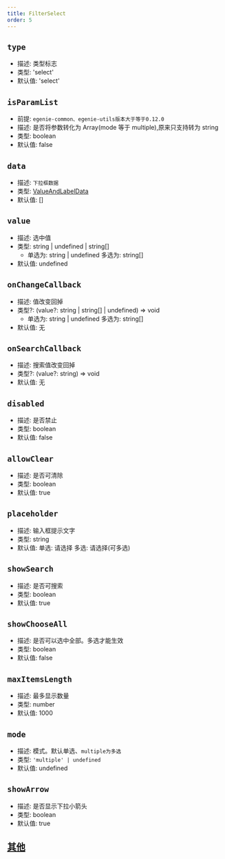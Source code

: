 ```yaml
---
title: FilterSelect
order: 5
---
```


## `type`

- 描述: 类型标志
- 类型: 'select'
- 默认值: 'select'

## `isParamList`

- 前提: `egenie-common、egenie-utils版本大于等于0.12.0`
- 描述: 是否将参数转化为 Array(mode 等于 multiple),原来只支持转为 string
- 类型: boolean
- 默认值: false

## `data`

- 描述: `下拉框数据`
- 类型: [ValueAndLabelData](./filter-base#valueandlabeldata)
- 默认值: []

## `value`

- 描述: 选中值
- 类型: string | undefined | string[]
  - 单选为: string | undefined 多选为: string[]
- 默认值: undefined

## `onChangeCallback`

- 描述: 值改变回掉
- 类型?: (value?: string | string[] | undefined) => void
  - 单选为: string | undefined 多选为: string[]
- 默认值: 无

## `onSearchCallback`

- 描述: 搜索值改变回掉
- 类型?: (value?: string) => void
- 默认值: 无

## `disabled`

- 描述: 是否禁止
- 类型: boolean
- 默认值: false

## `allowClear`

- 描述: 是否可清除
- 类型: boolean
- 默认值: true

## `placeholder`

- 描述: 输入框提示文字
- 类型: string
- 默认值: 单选: 请选择 多选: 请选择(可多选)

## `showSearch`

- 描述: 是否可搜索
- 类型: boolean
- 默认值: true

## `showChooseAll`

- 描述: 是否可以选中全部。多选才能生效
- 类型: boolean
- 默认值: false

## `maxItemsLength`

- 描述: 最多显示数量
- 类型: number
- 默认值: 1000

## `mode`

- 描述: 模式。默认单选、`multiple为多选`
- 类型: `'multiple' | undefined`
- 默认值: undefined

## `showArrow`

- 描述: 是否显示下拉小箭头
- 类型: boolean
- 默认值: true

## [其他](./filter-base#filterbase)

